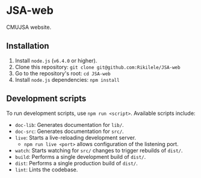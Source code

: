 # JSA-web

CMUJSA website.

## Installation

1. Install `node.js` (`v6.4.0` or higher).
2. Clone this repository: `git clone git@github.com:Rikilele/JSA-web`
3. Go to the repository's root: `cd JSA-web`
4. Install `node.js` dependencies: `npm install`

## Development scripts

To run development scripts, use `npm run <script>`. Available scripts include:
- `doc-lib`: Generates documentation for `lib/`.
- `doc-src`: Generates documentation for `src/`.
- `live`: Starts a live-reloading development server.
    - `npm run live <port>` allows configuration of the listening port.
- `watch`: Starts watching for `src/` changes to trigger rebuilds of `dist/`.
- `build`: Performs a single development build of `dist/`.
- `dist`: Performs a single production build of `dist/`.
- `lint`: Lints the codebase.

